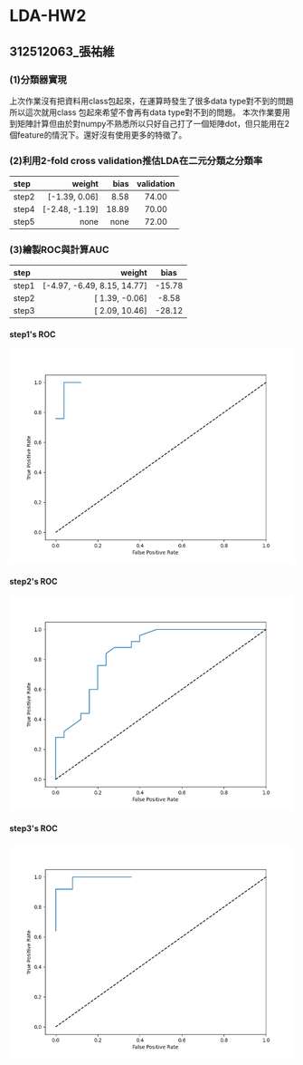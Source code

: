 # LDA-HW2
## 312512063_張祐維
### (1)分類器實現

上次作業沒有把資料用class包起來，在運算時發生了很多data type對不到的問題 </b>
所以這次就用class 包起來希望不會再有data type對不到的問題。</b>
本次作業要用到矩陣計算但由於對numpy不熟悉所以只好自己打了一個矩陣dot，但只能用在2個feature的情況下。還好沒有使用更多的特徵了。 </b>

### (2)利用2-fold cross validation推估LDA在二元分類之分類率
| step  |weight       |bias    |validation|
| :-----| ----:       | ----:  | :----:   |
|step2  |[-1.39,  0.06]|8.58    |74.00     |
|step4  |[-2.48, -1.19]|18.89   |70.00     |
|step5  |none         |none    |72.00     |
### (3)繪製ROC與計算AUC
| step  |weight       |bias    |
| :-----| ----:       | :----: |
|step1  |[-4.97, -6.49,  8.15, 14.77]|-15.78|
|step2  |[ 1.39, -0.06]|-8.58  |
|step3  |[ 2.09, 10.46]|-28.12 |

#### step1's ROC

<img src="./step1.png"/>

#### step2's ROC
<img src="./step2.png"/>

#### step3's ROC
<img src="./step3.png"/>

